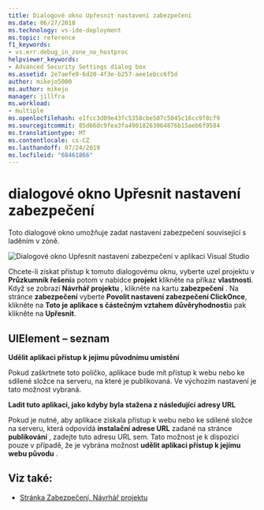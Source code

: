```yaml
---
title: Dialogové okno Upřesnit nastavení zabezpečení
ms.date: 06/27/2018
ms.technology: vs-ide-deployment
ms.topic: reference
f1_keywords:
- vs.err.debug_in_zone_no_hostproc
helpviewer_keywords:
- Advanced Security Settings dialog box
ms.assetid: 2e7aefe9-6d20-4f3e-b257-aee1ebcc6f5d
author: mikejo5000
ms.author: mikejo
manager: jillfra
ms.workload:
- multiple
ms.openlocfilehash: e1fcc3d09e43fc5358cbe507c5045c16cc9f8cf9
ms.sourcegitcommit: 85d66dc9fea3fa49018263064876b15aeb6f9584
ms.translationtype: MT
ms.contentlocale: cs-CZ
ms.lasthandoff: 07/24/2019
ms.locfileid: "68461866"
---
```

# <a name="advanced-security-settings-dialog-box"></a>dialogové okno Upřesnit nastavení zabezpečení

Toto dialogové okno umožňuje zadat nastavení zabezpečení související s laděním v zóně.

![Dialogové okno Upřesnit nastavení zabezpečení v aplikaci Visual Studio](../media/advanced-security-settings.png)

Chcete-li získat přístup k tomuto dialogovému oknu, vyberte uzel projektu v **Průzkumník řešení**a potom v nabídce **projekt** klikněte na příkaz **vlastnosti**. Když se zobrazí **Návrhář projektu** , klikněte na kartu **zabezpečení** . Na stránce **zabezpečení** vyberte **Povolit nastavení zabezpečení ClickOnce**, klikněte na **Toto je aplikace s částečným vztahem důvěryhodnosti**a pak klikněte na **Upřesnit**.

## <a name="uielement-list"></a>UIElement – seznam

**Udělit aplikaci přístup k jejímu původnímu umístění**

Pokud zaškrtnete toto políčko, aplikace bude mít přístup k webu nebo ke sdílené složce na serveru, na které je publikovaná. Ve výchozím nastavení je tato možnost vybraná.

**Ladit tuto aplikaci, jako kdyby byla stažena z následující adresy URL**

Pokud je nutné, aby aplikace získala přístup k webu nebo ke sdílené složce na serveru, která odpovídá **instalační adrese URL** zadané na stránce **publikování** , zadejte tuto adresu URL sem. Tato možnost je k dispozici pouze v případě, že je vybrána možnost **udělit aplikaci přístup k jejímu webu původu** .

## <a name="see-also"></a>Viz také:

- [Stránka Zabezpečení, Návrhář projektu](../../ide/reference/security-page-project-designer.md)
